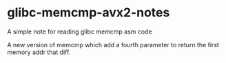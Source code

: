 # glibc-memcmp-avx2-notes
A simple note for reading glibc memcmp asm code

A new version of memcmp which add a fourth parameter to return the first memory addr that diff.

